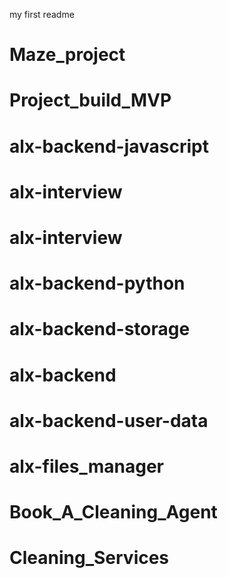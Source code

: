 my first readme
# Maze_project
# Project_build_MVP
# alx-backend-javascript
# alx-interview
# alx-interview
# alx-backend-python
# alx-backend-storage
# alx-backend
# alx-backend-user-data
# alx-files_manager
# Book_A_Cleaning_Agent
# Cleaning_Services
